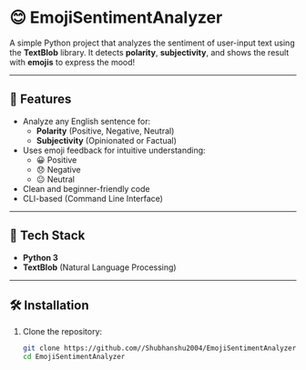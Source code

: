 # 😊 EmojiSentimentAnalyzer

A simple Python project that analyzes the sentiment of user-input text using the **TextBlob** library. It detects **polarity**, **subjectivity**, and shows the result with **emojis** to express the mood!

---

## 🚀 Features

- Analyze any English sentence for:
  - **Polarity** (Positive, Negative, Neutral)
  - **Subjectivity** (Opinionated or Factual)
- Uses emoji feedback for intuitive understanding:
  - 😀 Positive
  - 😞 Negative
  - 😐 Neutral
- Clean and beginner-friendly code
- CLI-based (Command Line Interface)

---

## 🧰 Tech Stack

- **Python 3**
- **TextBlob** (Natural Language Processing)

---

## 🛠️ Installation

1. Clone the repository:
   ```bash
   git clone https://github.com//Shubhanshu2004/EmojiSentimentAnalyzer.git
   cd EmojiSentimentAnalyzer
